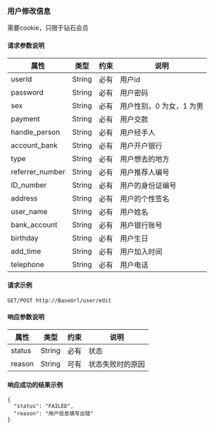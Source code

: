 ### 用户修改信息
需要cookie，只限于钻石会员

#### 请求参数说明
属性           	| 类型  	  | 约束   	| 说明
----------------|---------|--------	|------------
userId			| String  | 必有    | 用户id
password		| String  | 必有    | 用户密码
sex				| String  | 必有    | 用户性别，0 为女，1 为男
payment			| String  | 必有    | 用户交款
handle_person   | String  | 必有    | 用户经手人
account_bank    | String  | 必有    | 用户开户银行
type   			| String  | 必有    | 用户想去的地方
referrer_number | String  | 必有    | 用户推荐人编号
ID_number       | String  | 必有    | 用户的身份证编号
address     	| String  | 必有    | 用户的个性签名
user_name      	| String  | 必有    | 用户姓名
bank_account    | String  | 必有    | 用户银行账号
birthday      	| String  | 必有    | 用户生日
add_time      	| String  | 必有    | 用户加入时间
telephone      	| String  | 必有    | 用户电话

#### 请求示例
	GET/POST http://BaseUrl/user/edit

#### 响应参数说明
属性           	| 类型  	  | 约束   	| 说明
----------------|---------|--------	|------------
status			| String  | 必有    | 状态
reason			| String  | 可有    | 状态失败时的原因

#### 响应成功的结果示例
	{
	  "status": "FAILED",
	  "reason": "用户信息填写出错"
	}
